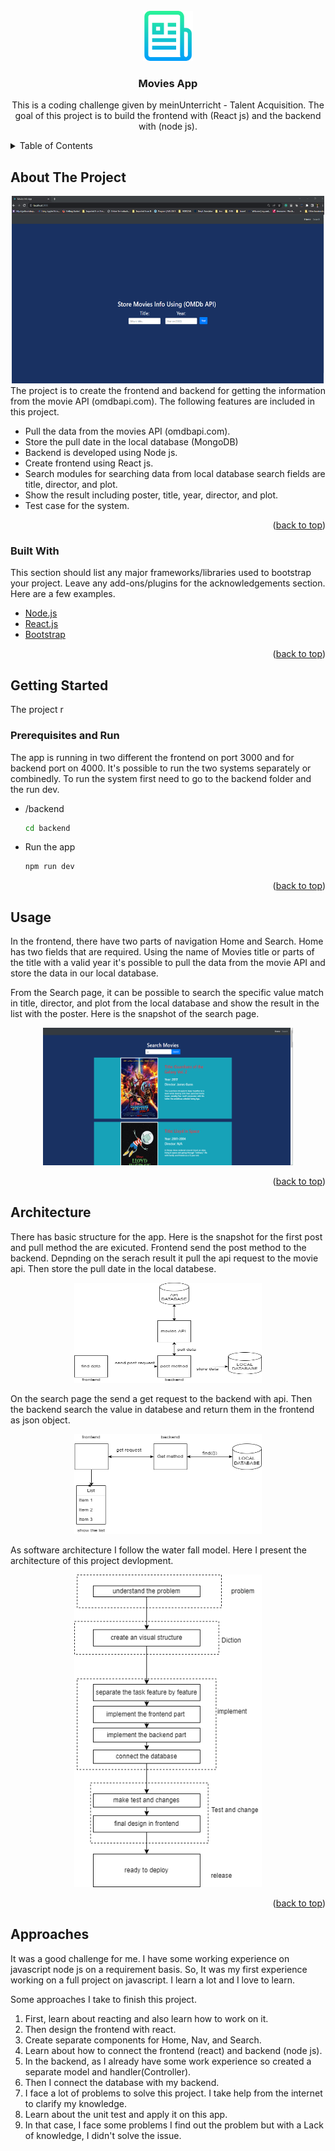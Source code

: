 <div id="top"></div>

<!-- PROJECT LOGO -->
<br />
<div align="center">
  <a href="https://github.com/othneildrew/Best-README-Template">
    <img src="images/logo.png" alt="Logo" width="80" height="80">
  </a>

  <h3 align="center">Movies App</h3>

  <p align="center">
    This is a coding challenge given by meinUnterricht - Talent Acquisition. The goal of this project is to build the frontend with (React js) and the backend with (node js).
  </p>
</div>



<!-- TABLE OF CONTENTS -->
<details>
  <summary>Table of Contents</summary>
  <ol>
    <li>
      <a href="#about-the-project">About The Project</a>
      <ul>
        <li><a href="#built-with">Built With</a></li>
      </ul>
    </li>
    <li>
      <a href="#getting-started">Getting Started</a>
      <ul>
        <li><a href="#prerequisites">Prerequisites</a></li>
        <li><a href="#installation">Installation</a></li>
      </ul>
    </li>
    <li><a href="#usage">Usage</a></li>
    <li><a href="#roadmap">Roadmap</a></li>
    <li><a href="#approaches">Approaches</a></li>

  </ol>
</details>



<!-- ABOUT THE PROJECT -->
## About The Project
<div align="center">
<img src="images/moviesApp.png" alt="Screnshot" width="500" height="300">
</div>
The project is to create the frontend and backend for getting the information from the movie API (omdbapi.com). The following features are included in this project.

* Pull the data from the movies API (omdbapi.com).
* Store the pull date in the local database (MongoDB)
* Backend is developed using Node js.
* Create frontend using React js.
* Search modules for searching data from local database search fields are title, director, and plot.   
* Show the result including poster, title, year, director, and plot.
* Test case for the system.

<p align="right">(<a href="#top">back to top</a>)</p>



### Built With

This section should list any major frameworks/libraries used to bootstrap your project. Leave any add-ons/plugins for the acknowledgements section. Here are a few examples.

* [Node.js](https://nodejs.org/)
* [React.js](https://reactjs.org/)
* [Bootstrap](https://getbootstrap.com)


<p align="right">(<a href="#top">back to top</a>)</p>



<!-- GETTING STARTED -->
## Getting Started

The project r

### Prerequisites and Run
The app is running in two different the frontend on port 3000 and for backend port on 4000. It's possible to run the two systems separately or combinedly.  To run the system first need to go to the backend folder and the run dev.
* /backend
  ```sh
  cd backend
  ```
* Run the app 
  ```sh
  npm run dev
  ```

<p align="right">(<a href="#top">back to top</a>)</p>



<!-- USAGE EXAMPLES -->
## Usage

In the frontend, there have two parts of navigation  Home and Search. Home has two fields that are required. Using the name of Movies title or parts of the title with a valid year it's possible to pull the data from the movie API and store the data in our local database.

From the Search page, it can be possible to search the specific value match in title, director, and plot from the local database and show the result in the list with the poster. Here is the snapshot of the search page.

<div align="center">
<img src="images/moviesApp2.png" alt="Screnshot" width="400" height="220">
</div>

<p align="right">(<a href="#top">back to top</a>)</p>



<!-- Architecture -->
## Architecture
There has basic structure for the app. Here is the snapshot for the first post and pull method the are exicuted. Frontend send the post method to the backend. Depnding on the serach result it pull the api request to the movie api. Then store the pull date in the local databese.

<div align="center">
<img src="images/moviesApp3.png" alt="Screnshot" width="300" height="160">
</div>

On the search page the send a get request to the backend with api. Then the backend search the value in databese and return them in the frontend as json object. 
<div align="center">
<img src="images/moviesApp4.png" alt="Screnshot" width="300" height="160">
</div>

As software architecture I follow the water fall model. Here I present the architecture of this project devlopment.
<div align="center">
<img src="images/moviesApp5.png" alt="Screnshot" width="300" height="500">
</div>
<p align="right">(<a href="#top">back to top</a>)</p>

<!-- approaches -->
## Approaches
It was a good challenge for me. I have some working experience on javascript node js on a requirement basis. So, It was my first experience working on a full project on javascript. I learn a lot and I love to learn.

Some approaches I take to finish this project.
1. First, learn about reacting and also learn how to work on it.
2. Then design the frontend with react.
3. Create separate components for Home, Nav, and Search.
4. Learn about how to connect the frontend (react) and backend (node js).
5. In the backend, as I already have some work experience so created a separate model and handler(Controller).
6. Then I connect the database with my backend.
7. I face a lot of problems to solve this project. I take help from the internet to clarify my knowledge. 
8. Learn about the unit test and apply it on this app.
9. In that case, I face some problems I find out the problem but with a Lack of knowledge, I didn't solve the issue.
